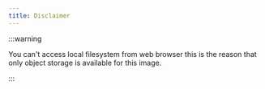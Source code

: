 ```yaml
---
title: Disclaimer
---
```


:::warning

You can't access local filesystem from web browser this is the reason that only object storage is available for this image.

:::

